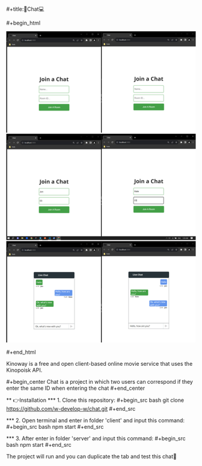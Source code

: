 #+title:📱Chat💻

#+begin_html
<div align="center">
		<img src="./client/public/img/screenshot-1.jpg">
		<img src="./client/public/img/screenshot-2.jpg">
		<img src="./client/public/img/screenshot-3.jpg">
</div>


#+end_html

Kinoway is a free and open client-based online movie service that uses the Kinopoisk API.

#+begin_center
Chat is a project in which two users can correspond if they enter the same ID when entering the chat
#+end_center

** 👉Installation
*** 1. Clone this repository:
#+begin_src bash
  git clone https://github.com/w-develop-w/chat.git
#+end_src

*** 2. Open terminal and enter in folder 'client' and input this command:
#+begin_src bash
   npm start
#+end_src

*** 3. After enter in folder 'server' and input this command:
#+begin_src bash
  npm start
#+end_src

The project will run and you can duplicate the tab and test this chat🚀


